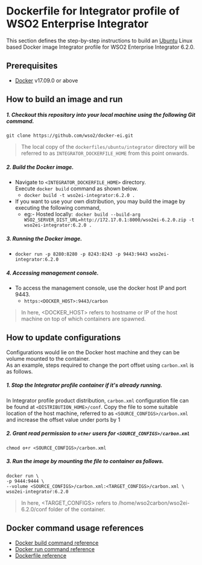 # Dockerfile for Integrator profile of WSO2 Enterprise Integrator #
This section defines the step-by-step instructions to build an [Ubuntu](https://hub.docker.com/_/ubuntu/) Linux based Docker image
Integrator profile for WSO2 Enterprise Integrator 6.2.0.

## Prerequisites

* [Docker](https://www.docker.com/get-docker) v17.09.0 or above


## How to build an image and run
##### 1. Checkout this repository into your local machine using the following Git command.
```
git clone https://github.com/wso2/docker-ei.git
```

>The local copy of the `dockerfiles/ubuntu/integrator` directory will be referred to as `INTEGRATOR_DOCKERFILE_HOME` from this point onwards.

##### 2. Build the Docker image.
- Navigate to `<INTEGRATOR_DOCKERFILE_HOME>` directory. <br>
  Execute `docker build` command as shown below.
    + `docker build -t wso2ei-integrator:6.2.0 .`
- If you want to use your own distribution, you may build the image by executing the following command,
    + eg:- Hosted locally:` docker build --build-arg WSO2_SERVER_DIST_URL=http://172.17.0.1:8000/wso2ei-6.2.0.zip -t wso2ei-integrator:6.2.0 .`

##### 3. Running the Docker image.
- `docker run -p 8280:8280 -p 8243:8243 -p 9443:9443 wso2ei-integrator:6.2.0`

##### 4. Accessing management console.
- To access the management console, use the docker host IP and port 9443.
    + `https:<DOCKER_HOST>:9443/carbon`

>In here, <DOCKER_HOST> refers to hostname or IP of the host machine on top of which containers are spawned.


## How to update configurations
Configurations would lie on the Docker host machine and they can be volume mounted to the container. <br>
As an example, steps required to change the port offset using `carbon.xml` is as follows.

##### 1. Stop the Integrator profile container if it's already running.
In Integrator profile product distribution, `carbon.xml` configuration file can be found at `<DISTRIBUTION_HOME>/conf`.
Copy the file to some suitable location of the host machine, referred to as `<SOURCE_CONFIGS>/carbon.xml` and
increase the offset value under ports by 1

##### 2. Grant read permission to `other` users for `<SOURCE_CONFIGS>/carbon.xml`
```
chmod o+r <SOURCE_CONFIGS>/carbon.xml
```

##### 3. Run the image by mounting the file to container as follows.
```
docker run \
-p 9444:9444 \
--volume <SOURCE_CONFIGS>/carbon.xml:<TARGET_CONFIGS>/carbon.xml \
wso2ei-integrator:6.2.0
```

>In here, <TARGET_CONFIGS> refers to /home/wso2carbon/wso2ei-6.2.0/conf folder of the container.


## Docker command usage references

* [Docker build command reference](https://docs.docker.com/engine/reference/commandline/build/)
* [Docker run command reference](https://docs.docker.com/engine/reference/run/)
* [Dockerfile reference](https://docs.docker.com/engine/reference/builder/)
